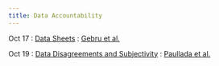 ```yaml
---
title: Data Accountability
---
```


Oct 17
: [Data Sheets](#)
  : [Gebru et al.](#)

Oct 19
: [Data Disagreements and Subjectivity](#)
  : [Paullada et al.](#)

<!-- Sep 30
: [Variables & Objects](#)
  : [1.2](#), [2.1](#)

Oct 1
: **Lab**{: .label .label-purple } [Intro to Java](#)

Oct 2
: [Tracing, IntLists, & Recursion](#)
  : [2.1](#)
: **HW 1 due**{: .label .label-red } -->

